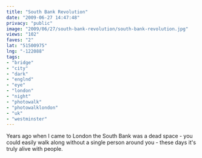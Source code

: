 ```yaml
---
title: "South Bank Revolution"
date: "2009-06-27 14:47:48"
privacy: "public"
image: "2009/06/27/south-bank-revolution/south-bank-revolution.jpg"
views: "102"
faves: "2"
lat: "51500975"
lng: "-122088"
tags:
- "bridge"
- "city"
- "dark"
- "englnd"
- "eye"
- "london"
- "night"
- "photowalk"
- "photowalklondon"
- "uk"
- "westminster"
---
```

Years ago when I came to London the South Bank was a dead space - you could easily walk along without a single person around you - these days it's truly alive with people.<a href="/photos/2009/06/27/south-bank-revolution" rel="nofollow"></a>
